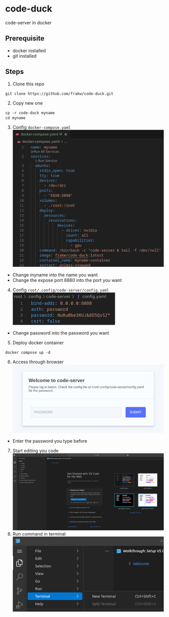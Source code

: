 # code-duck
code-server in docker
## Prerequisite
* docker installed
* git installed
## Steps
1. Clone this repo
```console
git clone https://github.com/frakw/code-duck.git
```
2. Copy new one
```console
cp -r code-duck myname
cd myname
```
3. Config `docker-compose.yaml`
![](./imgs/1.png)
* Change myname into the name you want
* Change the expose port 8880 into the port you want
4. Config `root/.config/code-server/config.yaml`
![](./imgs/2.png)
* Change password into the password you want
5. Deploy docker container
```console
docker compose up -d
```
6. Access through browser
![](./imgs/3.png)
* Enter the password you type before
7. Start editing you code
![](./imgs/4.png)
8. Run command in terminal
![](./imgs/5.png)